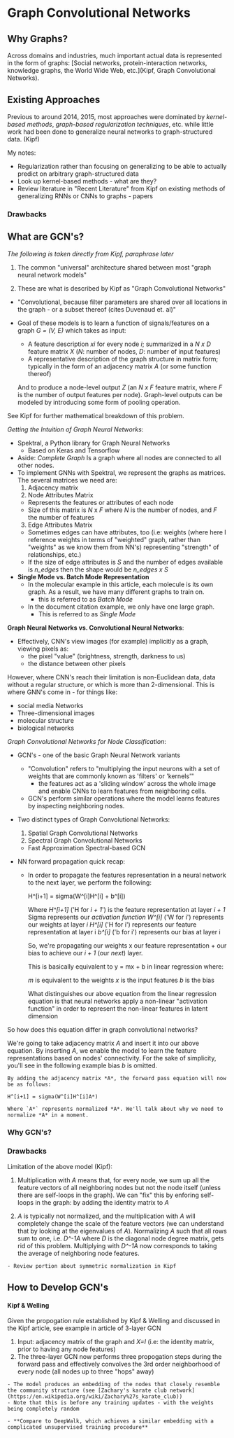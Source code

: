 # Graph Convolutional Networks

## Why Graphs?

Across domains and industries, much important actual data is represented in the form of graphs: [Social networks, protein-interaction networks, knowledge graphs, the World Wide Web, etc.](Kipf, Graph Convolutional Networks).

<!-- Understanding the connections and relationships between our data help us to make better predictions ? -->

## Existing Approaches

Previous to around 2014, 2015, most approaches were dominated by *kernel-based methods*, *graph-based regularization techniques*, etc. while little work had been done to generalize neural networks to graph-structured data. (Kipf)

My notes:

  - Regularization rather than focusing on generalizing to be able to actually predict on arbitrary graph-structured data
  - Look up kernel-based methods - what are they?
  - Review literature in "Recent Literature" from Kipf on existing methods of generalizing RNNs or CNNs to graphs - papers

### Drawbacks

## What are GCN's?

*The following is taken directly from Kipf, paraphrase later*

1. The common "universal" architecture shared between most "graph neural network models"

2. These are what is described by Kipf as "Graph Convolutional Networks"

  - "Convolutional, because filter parameters are shared over all locations in the graph - or a subset thereof (cites Duvenaud et. al)"
  - Goal of these models is to learn a function of signals/features on a graph *G = (V, E)* which takes as input:
    - A feature description *xi* for every node *i*; summarized in a *N x D* feature matrix *X* (*N*: number of nodes, *D*: number of input features)
    - A representative description of the graph structure in matrix form; typically in the form of an adjacency matrix *A* (or some function thereof)

    And to produce a node-level output *Z* (an *N x F* feature matrix, where *F* is the number of output features per node). Graph-level outputs can be modeled by introducing some form of pooling operation.

See Kipf for further mathematical breakdown of this problem.

*Getting the Intuition of Graph Neural Networks*:

- Spektral, a Python library for Graph Neural Networks
  - Based on Keras and Tensorflow
- Aside: *Complete Graph* Is a graph where all nodes are connected to all other nodes.
- To implement GNNs with Spektral, we represent the graphs as matrices. The several matrices we need are:
  1. Adjacency matrix
  2. Node Attributes Matrix
    - Represents the features or attributes of each node
    - Size of this matrix is *N* x *F* where *N* is the number of nodes, and *F* the number of features
  3. Edge Attributes Matrix
    - Sometimes edges can have attributes, too (i.e: weights (where here I reference weights in terms of "weighted" graph, rather than "weights" as we know them from NN's) representing "strength" of relationships, etc.)
    - If the size of edge attributes is *S* and the number of edges available is *n_edges* then the shape would be *n_edges x S*
- **Single Mode vs. Batch Mode Representation**
  - In the molecular example in this article, each molecule is its own graph. As a result, we have many different graphs to train on.
    - this is referred to as *Batch Mode*
  - In the document citation example, we only have one large graph.
    - This is referred to as *Single Mode*


**Graph Neural Networks vs. Convolutional Neural Networks**:

- Effectively, CNN's view images (for example) implicitly as a graph, viewing pixels as:
  - the pixel "value" (brightness, strength, darkness to us)
  - the distance between other pixels

However, where CNN's reach their limitation is non-Euclidean data, data without a regular structure, or which is more than 2-dimensional. This is where GNN's come in - for things like:

  - social media Networks
  - Three-dimensional images
  - molecular structure
  - biological networks


*Graph Convolutional Networks for Node Classification*:

- GCN's - one of the basic Graph Neural Network variants
  - "Convolution" refers to "multiplying the input neurons with a set of weights that are commonly known as 'filters' or 'kernels'"
    - the features act as a 'sliding window' across the whole image and enable CNNs to learn features from neighboring cells.
  - GCN's perform similar operations where the model learns features by inspecting neighboring nodes.

- Two distinct types of Graph Convolutional Networks:

  1. Spatial Graph Convolutional Networks
  2. Spectral Graph Convolutional Networks
    - Fast Approximation Spectral-based GCN

- NN forward propagation quick recap:

  - In order to propagate the features representation in a neural network to the next layer, we perform the following:

    H^[i+1] = sigma(W^[i]H^[i] + b^[i])

    Where *H^[i+1]* ('H for *i + 1*') is the feature representation at layer *i + 1*
    Sigma represents our *activation function*
    *W^[i]* ('W for i') represents our weights at layer *i*
    *H^[i]* ('H for i') represents our feature representation at layer i
    *b^[i]* ('b for i') represents our bias at layer i

    So, we're propagating our weights x our feature representation + our bias to achieve our *i + 1* (our *next*) layer.

    This is basically equivalent to y = mx + b in linear regression where:

    *m* is equivalent to the weights
    *x* is the input features
    *b* is the bias

    What distinguishes our above equation from the linear regression equation is that neural networks apply a non-linear "activation function" in order to represent the non-linear features in latent dimension

So how does this equation differ in graph convolutional networks?

We're going to take adjacency matrix *A* and insert it into our above equation. By inserting *A*, we enable the model to learn the feature representations based on nodes' connectivity. For the sake of simplicity, you'll see in the following example bias *b* is omitted.

    By adding the adjacency matrix *A*, the forward pass equation will now be as follows:

    H^[i+1] = sigma(W^[i]H^[i]A*)

    Where `A*` represents normalized *A*. We'll talk about why we need to normalize *A* in a moment.

 

### Why GCN's?

### Drawbacks

Limitation of the above model (Kipf):

  1. Multiplication with *A* means that, for every node, we sum up all the feature vectors of all neighboring nodes but not the node itself (unless there are self-loops in the graph). We can "fix" this by enforing self-loops in the graph: by adding the identity matrix to *A*

  2. *A* is typically not normalized, and the multiplication with *A* will completely change the scale of the feature vectors (we can understand that by looking at the eigenvalues of *A*). Normalizing *A* such that all rows sum to one, i.e. *D^-1A* where *D* is the diagonal node degree matrix, gets rid of this problem. Multiplying with *D^-1A* now corresponds to taking the average of neighboring node features.

    - Review portion about symmetric normalization in Kipf



## How to Develop GCN's

#### Kipf & Welling

Given the propogation rule established by Kipf & Welling and discussed in the Kipf article, see example in article of 3-layer GCN

  1. Input: adjacency matrix of the graph and *X=I* (i.e: the identity matrix, prior to having any node features)
  2. The three-layer GCN now performs three propogation steps during the forward pass and effectively convolves the 3rd order neighborhood of every node (all nodes up to three "hops" away)

    - The model produces an embedding of the nodes that closely resemble the community structure (see [Zachary's karate club network](https://en.wikipedia.org/wiki/Zachary%27s_karate_club))
    - Note that this is before any training updates - with the weights being completely random

    - **Compare to DeepWalk, which achieves a similar embedding with a complicated unsupervised training procedure**
